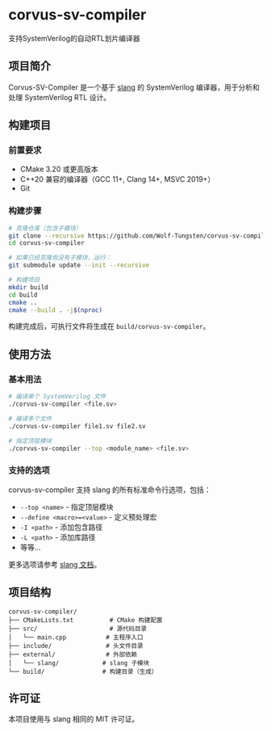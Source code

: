 # corvus-sv-compiler
支持SystemVerilog的自动RTL划片编译器

## 项目简介

Corvus-SV-Compiler 是一个基于 [slang](https://github.com/MikePopoloski/slang) 的 SystemVerilog 编译器，用于分析和处理 SystemVerilog RTL 设计。

## 构建项目

### 前置要求

- CMake 3.20 或更高版本
- C++20 兼容的编译器（GCC 11+, Clang 14+, MSVC 2019+）
- Git

### 构建步骤

```bash
# 克隆仓库（包含子模块）
git clone --recursive https://github.com/Wolf-Tungsten/corvus-sv-compiler.git
cd corvus-sv-compiler

# 如果已经克隆但没有子模块，运行：
git submodule update --init --recursive

# 构建项目
mkdir build
cd build
cmake ..
cmake --build . -j$(nproc)
```

构建完成后，可执行文件将生成在 `build/corvus-sv-compiler`。

## 使用方法

### 基本用法

```bash
# 编译单个 SystemVerilog 文件
./corvus-sv-compiler <file.sv>

# 编译多个文件
./corvus-sv-compiler file1.sv file2.sv

# 指定顶层模块
./corvus-sv-compiler --top <module_name> <file.sv>
```

### 支持的选项

corvus-sv-compiler 支持 slang 的所有标准命令行选项，包括：

- `--top <name>` - 指定顶层模块
- `--define <macro>=<value>` - 定义预处理宏
- `-I <path>` - 添加包含路径
- `-L <path>` - 添加库路径
- 等等...

更多选项请参考 [slang 文档](https://sv-lang.com/user-manual.html)。

## 项目结构

```
corvus-sv-compiler/
├── CMakeLists.txt          # CMake 构建配置
├── src/                    # 源代码目录
│   └── main.cpp           # 主程序入口
├── include/               # 头文件目录
├── external/              # 外部依赖
│   └── slang/            # slang 子模块
└── build/                # 构建目录（生成）
```

## 许可证

本项目使用与 slang 相同的 MIT 许可证。

